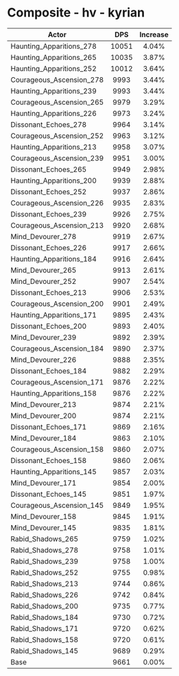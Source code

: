 # Composite - hv - kyrian
| Actor | DPS | Increase |
|---|:---:|:---:|
|Haunting_Apparitions_278|10051|4.04%|
|Haunting_Apparitions_265|10035|3.87%|
|Haunting_Apparitions_252|10012|3.64%|
|Courageous_Ascension_278|9993|3.44%|
|Haunting_Apparitions_239|9993|3.44%|
|Courageous_Ascension_265|9979|3.29%|
|Haunting_Apparitions_226|9973|3.24%|
|Dissonant_Echoes_278|9964|3.14%|
|Courageous_Ascension_252|9963|3.12%|
|Haunting_Apparitions_213|9958|3.07%|
|Courageous_Ascension_239|9951|3.00%|
|Dissonant_Echoes_265|9949|2.98%|
|Haunting_Apparitions_200|9939|2.88%|
|Dissonant_Echoes_252|9937|2.86%|
|Courageous_Ascension_226|9935|2.83%|
|Dissonant_Echoes_239|9926|2.75%|
|Courageous_Ascension_213|9920|2.68%|
|Mind_Devourer_278|9919|2.67%|
|Dissonant_Echoes_226|9917|2.66%|
|Haunting_Apparitions_184|9916|2.64%|
|Mind_Devourer_265|9913|2.61%|
|Mind_Devourer_252|9907|2.54%|
|Dissonant_Echoes_213|9906|2.53%|
|Courageous_Ascension_200|9901|2.49%|
|Haunting_Apparitions_171|9895|2.43%|
|Dissonant_Echoes_200|9893|2.40%|
|Mind_Devourer_239|9892|2.39%|
|Courageous_Ascension_184|9890|2.37%|
|Mind_Devourer_226|9888|2.35%|
|Dissonant_Echoes_184|9882|2.29%|
|Courageous_Ascension_171|9876|2.22%|
|Haunting_Apparitions_158|9876|2.22%|
|Mind_Devourer_213|9874|2.21%|
|Mind_Devourer_200|9874|2.21%|
|Dissonant_Echoes_171|9869|2.16%|
|Mind_Devourer_184|9863|2.10%|
|Courageous_Ascension_158|9860|2.07%|
|Dissonant_Echoes_158|9860|2.06%|
|Haunting_Apparitions_145|9857|2.03%|
|Mind_Devourer_171|9854|2.00%|
|Dissonant_Echoes_145|9851|1.97%|
|Courageous_Ascension_145|9849|1.95%|
|Mind_Devourer_158|9845|1.91%|
|Mind_Devourer_145|9835|1.81%|
|Rabid_Shadows_265|9759|1.02%|
|Rabid_Shadows_278|9758|1.01%|
|Rabid_Shadows_239|9758|1.00%|
|Rabid_Shadows_252|9755|0.98%|
|Rabid_Shadows_213|9744|0.86%|
|Rabid_Shadows_226|9742|0.84%|
|Rabid_Shadows_200|9735|0.77%|
|Rabid_Shadows_184|9730|0.72%|
|Rabid_Shadows_171|9720|0.62%|
|Rabid_Shadows_158|9720|0.61%|
|Rabid_Shadows_145|9689|0.29%|
|Base|9661|0.00%|
